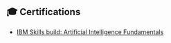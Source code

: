 ## 🎓 Certifications
- [IBM Skills build: Artificial Intelligence Fundamentals](https://www.credly.com/badges/0ac3a9a5-b14b-4134-9bb5-c9341f6dd870/public_url)

<!--
**youneedgreg/youneedgreg** is a ✨ _special_ ✨ repository because its `README.md` (this file) appears on your GitHub profile.

Here are some ideas to get you started:

- 🔭 I’m currently working on ...
- 🌱 I’m currently learning ...
- 👯 I’m looking to collaborate on ...
- 🤔 I’m looking for help with ...
- 💬 Ask me about ...
- 📫 How to reach me: ...
- 😄 Pronouns: ...
- ⚡ Fun fact: ...
-->
